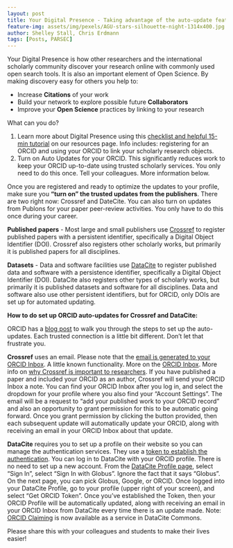 ```yaml
---
layout: post
title: Your Digital Presence - Taking advantage of the auto-update feature for your ORCID 
feature-img: assets/img/pexels/AGU-stars-silhouette-night-1314x400.jpg
author: Shelley Stall, Chris Erdmann
tags: [Posts, PARSEC]
---
```


Your Digital Presence is how other researchers and the international scholarly community discover your research online with commonly used open search tools. It is also an important element of Open Science. By making discovery easy for others you help to:

- Increase **Citations** of your work  
- Build your network to explore possible future **Collaborators**  
- Improve your **Open Science** practices by linking to your research  

What can you do?

1. Learn more about Digital Presence using this [checklist and helpful 15-min tutorial](https://data.agu.org/resources/digital-presence) on our resources page.  Info includes: registering for an ORCID and using your ORCID to link your scholarly research objects.  
2. Turn on Auto Updates for your ORCID. This significantly reduces work to keep your ORCID up-to-date using trusted scholarly services. You only need to do this once. Tell your colleagues. More information below.

Once you are registered and ready to optimize the updates to your profile, make sure you **“turn on” the trusted updates from the publishers**.  There are two right now: Crossref and DateCite. You can also turn on updates from Publons for your paper peer-review activities.  You only have to do this once during your career. 

**Published papers** - Most large and small publishers use [Crossref](https://www.crossref.org) to register published papers with a persistent identifier, specifically a Digital Object Identifier (DOI). Crossref also registers other scholarly works, but primarily it is published papers for all disciplines. 

**Datasets** - Data and software facilities use [DataCite](https://datacite.org) to register published data and software with a persistence identifier, specifically a Digital Object Identifier (DOI). DataCite also registers other types of scholarly works, but primarily it is published datasets and software for all disciplines. Data and software also use other persistent identifiers, but for ORCID, only DOIs are set up for automated updating. 

**How to do set up ORCID auto-updates for Crossref and DataCite:**  

ORCID has a [blog post](https://support.orcid.org/hc/en-us/articles/360006896394-Auto-updates-time-saving-and-trust-building) to walk you through the steps to set up the auto-updates. Each trusted connection is a little bit different. Don’t let that frustrate you.  

**Crossref** uses an email. Please note that the [email is generated to your ORCID Inbox](https://support.orcid.org/hc/en-us/articles/360006971293-Auto-updates-in-third-party-systems-Crossref). A little known functionality. More on the [ORCID Inbox](https://support.orcid.org/hc/en-us/articles/360006972953). More info on [why Crossref is important to researchers](https://www.crossref.org/community/researchers/). If you have published a paper and included your ORCID as an author, Crossref will send your ORCID Inbox a note. You can find your ORCID Inbox after you log in, and select the dropdown for your profile where you also find your “Account Settings”. The email will be a request to “add your published work to your ORCID record” and also an opportunity to grant permission for this to be automatic going forward. Once you grant permission by clicking the button provided, then each subsequent update will automatically update your ORCID, along with receiving an email in your ORCID Inbox about that update. 

**DataCite** requires you to set up a profile on their website so you can manage the authentication services.  They use a [token to establish the authentication](https://support.orcid.org/hc/en-us/articles/360006894594-Auto-updates-in-third-party-systems-DataCite).  You can log in to DataCite with your ORCID profile. There is no need to set up a new account. From the [DataCite Profile page](https://profiles.datacite.org), select “Sign In”, select “Sign In with Globus”. Ignore the fact that it says “Globus”.  On the next page, you can pick Globus, Google, or ORCID. Once logged into your DataCite Profile, go to your profile (upper right of your screen), and select “Get ORCID Token”. Once you’ve established the Token, then your ORCID Profile will be automatically updated, along with receiving an email in your ORCID Inbox from DataCite every time there is an update made. Note: [ORCID Claiming](https://support.datacite.org/docs/orcid-claiming) is now available as a service in DataCite Commons.

Please share this with your colleagues and students to make their lives easier! 
